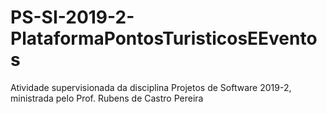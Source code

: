 # PS-SI-2019-2-PlataformaPontosTuristicosEEventos
Atividade supervisionada da disciplina Projetos de Software 2019-2, ministrada pelo Prof. Rubens de Castro Pereira
